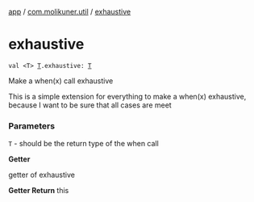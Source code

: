 [app](../index.md) / [com.molikuner.util](index.md) / [exhaustive](./exhaustive.md)

# exhaustive

`val <T> `[`T`](exhaustive.md#T)`.exhaustive: `[`T`](exhaustive.md#T)

Make a when(x) call exhaustive

This is a simple extension for everything to make a when(x)
exhaustive, because I want to be sure that all cases are meet

### Parameters

`T` - should be the return type of the when call

**Getter**

getter of exhaustive

**Getter Return**
this

